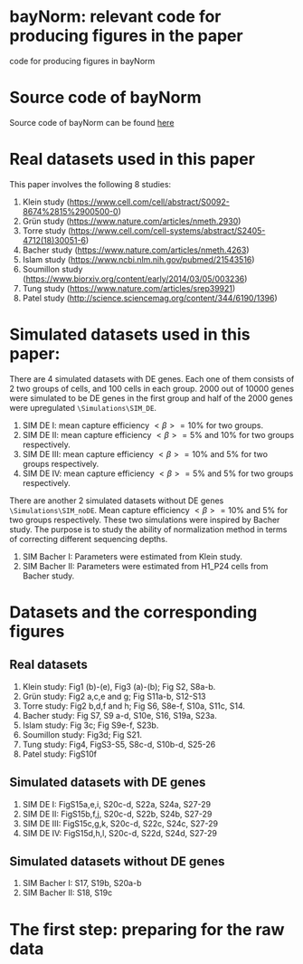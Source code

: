 # bayNorm: relevant code for producing figures in the paper
code for producing figures in bayNorm


# Source code of bayNorm
Source code of bayNorm can be found [here](https://github.com/WT215/bayNorm)


# Real datasets used in this paper
This paper involves the following 8 studies:

1. Klein study (https://www.cell.com/cell/abstract/S0092-8674%2815%2900500-0)
2. Grün study (https://www.nature.com/articles/nmeth.2930)
3. Torre study (https://www.cell.com/cell-systems/abstract/S2405-4712(18)30051-6)
4. Bacher study (https://www.nature.com/articles/nmeth.4263)
5. Islam study (https://www.ncbi.nlm.nih.gov/pubmed/21543516)
6. Soumillon study (https://www.biorxiv.org/content/early/2014/03/05/003236)
7. Tung study (https://www.nature.com/articles/srep39921)
8. Patel study (http://science.sciencemag.org/content/344/6190/1396)

# Simulated datasets used in this paper:
There are 4 simulated datasets with DE genes. Each one of them consists of 2 two groups of cells, and 100 cells in each group. 2000 out of 10000 genes were simulated to be DE genes in the first group and half of the 2000 genes were upregulated `\Simulations\SIM_DE`.

1. SIM DE I: mean capture efficiency $<\beta>=10\%$ for two groups.
2. SIM DE II: mean capture efficiency $<\beta>=5\% \text{ and } 10\%$ for two groups respectively.
3. SIM DE III: mean capture efficiency $<\beta>=10\% \text{ and } 5\%$ for two groups respectively.
4. SIM DE IV: mean capture efficiency $<\beta>=5\% \text{ and } 5\%$ for two groups respectively.


There are another 2 simulated datasets without DE genes `\Simulations\SIM_noDE`. Mean capture efficiency $<\beta>=10\% \text{ and } 5\%$ for two groups respectively. These two simulations were inspired by Bacher study. The purpose is to study the ability of normalization method in terms of correcting different sequencing depths.

1. SIM Bacher I: Parameters were estimated from Klein study.
2. SIM Bacher II: Parameters were estimated from H1_P24 cells from Bacher study.

# Datasets and the corresponding figures

## Real datasets
1. Klein study: Fig1 (b)-(e), Fig3 (a)-(b); Fig S2, S8a-b.
2. Grün study: Fig2 a,c,e and g; Fig S11a-b, S12-S13
3. Torre study: Fig2 b,d,f and h; Fig S6, S8e-f, S10a, S11c, S14.
4. Bacher study: Fig S7, S9 a-d, S10e, S16, S19a, S23a.
5. Islam study: Fig 3c; Fig S9e-f, S23b.
6. Soumillon study: Fig3d; Fig S21.
7. Tung study: Fig4, FigS3-S5, S8c-d, S10b-d, S25-26
8. Patel study: FigS10f

## Simulated datasets with DE genes

1. SIM DE I: FigS15a,e,i, S20c-d, S22a, S24a, S27-29
2. SIM DE II: FigS15b,f,j, S20c-d, S22b, S24b, S27-29
3. SIM DE III: FigS15c,g,k, S20c-d, S22c, S24c, S27-29
4. SIM DE IV: FigS15d,h,l, S20c-d, S22d, S24d, S27-29

## Simulated datasets without DE genes
1. SIM Bacher I: S17, S19b, S20a-b
2. SIM Bacher II: S18, S19c

# The first step: preparing for the raw data












